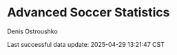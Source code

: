 # Advanced Soccer Statistics
Denis Ostroushko

<!-- gfm -->

Last successful data update: 2025-04-29 13:21:47 CST
